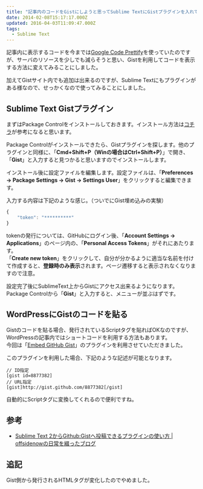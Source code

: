 ```yaml
---
title: "記事内のコードをGistにしようと思ってSublime TextにGistプラグインを入れてみた"
date: 2014-02-08T15:17:17.000Z
updated: 2016-04-03T11:09:47.000Z
tags: 
  - Sublime Text
---
```


記事内に表示するコードを今までは[Google Code Prettify](https://code.google.com/p/google-code-prettify/)を使っていたのですが、サーバのリソースを少しでも減らそうと思い、Gistを利用してコードを表示する方法に変えてみることにしました。

加えてGistサイト内でも追加は出来るのですが、Sublime Textにもプラグインがある様なので、せっかくなので使ってみることにしました。


## Sublime Text Gistプラグイン

まずはPackage Controlをインストールしておきます。インストール方法は[コチラ](https://sublime.wbond.net/installation)が参考になると思います。

Package Controlがインストールできたら、Gistプラグインを探します。他のプラグインと同様に、「**Cmd+Shift+P（Winの場合はCtrl+Shift+P）**」で開き、「**Gist**」と入力すると見つかると思いますのでインストールします。

インストール後に設定ファイルを編集します。設定ファイルは、「**Preferences -> Package Settings -> Gist -> Settings User**」をクリックすると編集できます。

入力する内容は下記のような感じ。（ついでにGist埋め込みの実験）

```javascript
{
    "token": "**********"
}
```

tokenの発行については、GitHubにログイン後、「**Account Settings -> Applications**」のページ内の、「**Personal Access Tokens**」がそれにあたります。  
 「**Create new token**」をクリックして、自分が分かるように適当な名前を付けて作成すると、**登録時のみ表示**されます。ページ遷移すると表示されなくなりますので注意。

設定完了後にSublimeText上からGistにアクセス出来るようになります。Package Controlから「**Gist**」と入力すると、メニューが並ぶはずです。


## WordPressにGistのコードを貼る

Gistのコードを貼る場合、発行されているScriptタグを貼ればOKなのですが、WordPressの記事内ではショートコードを利用する方法もあります。  
 今回は「[Embed GitHub Gist](http://wordpress.org/plugins/embed-github-gist/)」のプラグインを利用させていただきました。

このプラグインを利用した場合、下記のような記述が可能となります。

```shell
// ID指定
[gist id=8877382]
// URL指定
[gist]http://gist.github.com/8877382[/gist]
```

自動的にScriptタグに変換してくれるので便利ですね。


## 参考

- [Sublime Text 2からGithub:Gistへ投稿できるプラグインの使い方 | offsidenowの日常を綴ったブログ](http://offsidenow.phpapps.jp/archives/898)

## 追記

Gist側から発行されるHTMLタグが変化したのでやめました。